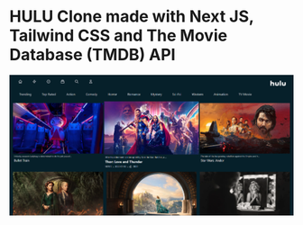 # HULU Clone made with Next JS, Tailwind CSS and The Movie Database (TMDB) API

![ScreenShot 1](/Hulu.PNG)
